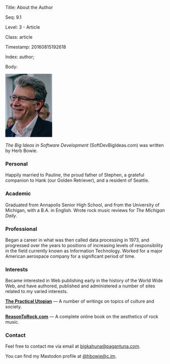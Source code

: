 Title:  About the Author

Seq:    9.1

Level:  3 - Article

Class:  article

Timestamp: 20160815192618

Index:  author; 

Body:

<img class="pic-right" src="images/herb-bowie.jpg" alt="Pic of Herb Bowie" title="Picture of Herb Bowie" ></img>

*The Big Ideas in Software Development* (SoftDevBigIdeas.com) was written by Herb Bowie.

### Personal

Happily married to Pauline, the proud father of Stephen, a grateful companion to Hank (our Golden Retriever), and a resident of Seattle.

### Academic

Graduated from Annapolis Senior High School, and from the University of Michigan, with a B.A. in English. Wrote rock music reviews for <cite>The Michigan Daily</cite>.

### Professional

Began a career in what was then called data processing in 1973, and progressed over the years to positions of increasing levels of responsibility in the field currently known as Information Technology. Worked for a major American aerospace company for a significant period of time.

### Interests

Became interested in Web publishing early in the history of the World Wide Web, and have authored, published and administered a number of sites related to my varied interests.

<strong><a href="https://practopian.org/">The Practical Utopian</a></strong> &#8212; A number of writings on topics of culture and society. 

<strong><a href="https://www.reasontorock.com">ReasonToRock.com</a></strong> &#8212; A complete online book on the aesthetics of rock music.

### Contact

Feel free to contact me via email at <a href="mailto:bigkahuna@pagantuna.com">bigkahuna@pagantuna.com</a>.

You can find my Mastodon profile at [@hbowie@c.im](https://c.im/@hbowie).

